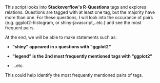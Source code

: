 This script looks into **Stackoverflow's R-Questions** tags and explores relations. Questions are tagged with at least one tag, but the majority have more than one. For these questions, I will look into the occurance of pairs (e.g. ggplot2-histogram, or shiny-javascript,..etc.) and see the most frequent pairs. 

At the end, we will be able to make statements such as:

- **"shiny" appeared in x questions with "ggplot2"**  

- **"legend" is the 2nd most frequently mentioned tags with "ggplot2"**

- ...etc.

This could help identify the most frequently mentioned pairs of tags.